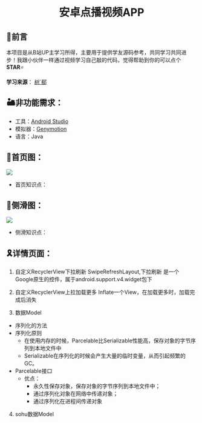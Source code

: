 <h1 align="center">安卓点播视频APP</h1>

## :penguin:前言
本项目是从B站UP主学习所得，主要用于提供学友源码参考，共同学习共同进步！我跟小伙伴一样通过视频学习自己敲的代码，觉得帮助到你的可以点个**STAR**:star:

**学习来源**：
[树`郗](https://www.bilibili.com/video/BV1Hb411T742?t=6854&p=4)

## :desert:非功能需求：
+ 工具：[Android Studio](https://developer.android.google.cn/studio/)
+ 模拟器：[Genymotion](http://download.canadiancontent.net/Genymotion.html)
+ 语言：Java
##  :card_index:首页图：
<img align="center" src="https://picturestr.oss-cn-shanghai.aliyuncs.com/img/20200421100213.png"/><br>

+ 首页知识点：


## :canoe:侧滑图：
<img align="center" src="https://picturestr.oss-cn-shanghai.aliyuncs.com/img/20200421094535.png"/>

+ 侧滑知识点：

## :reminder_ribbon:详情页面：

1. 自定义RecyclerView下拉刷新
  SwipeRefreshLayout,下拉刷新
  是一个Google原生的控件，属于android.support.v4.widget包下
2. 自定义RecyclerView上拉加载更多
  Inflate一个View，在加载更多时，加载完成后消失

3. 数据Model
+ 序列化的方法
+ 序列化原则
  + 在使用内存的时候，Parcelable比Serializable性能高，保存对象的字节序列到本地文件中
  + Serializable在序列化的时候会产生大量的临时变量，从而引起频繁的GC。
+ Parcelable接口
  + 优点：
    + 永久性保存对象，保存对象的字节序列到本地文件中；
    + 通过序列化对象在网络中传递对象；
    + 通过序列化在进程间传递对象

4. sohu数据Model

